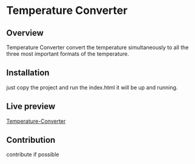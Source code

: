 # Temperature Converter

## Overview
Temperature Converter convert the temperature simultaneously to all the three most important formats of the temperature.

## Installation 

just copy the project and run the index.html it will be up and running.

## Live preview
 [Temperature-Converter](https://sandeepnegi1996.github.io/Temperature-Converter)

## Contribution

contribute if possible